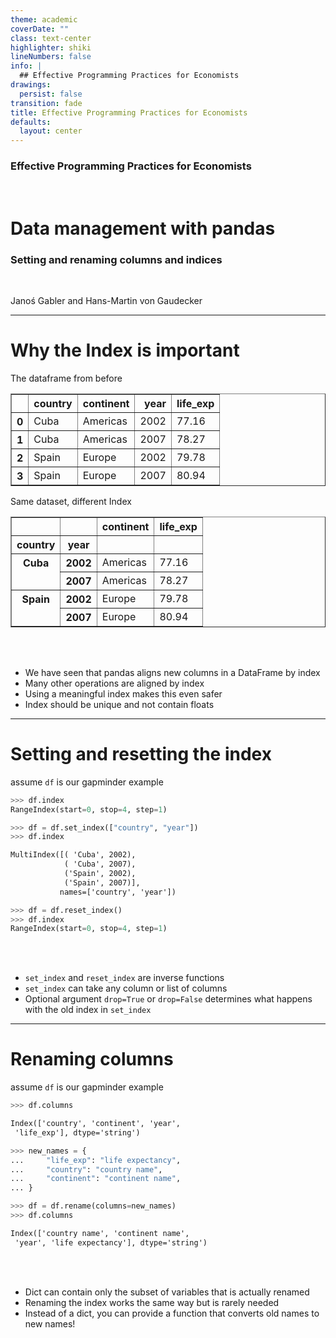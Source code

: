 ```yaml
---
theme: academic
coverDate: ""
class: text-center
highlighter: shiki
lineNumbers: false
info: |
  ## Effective Programming Practices for Economists
drawings:
  persist: false
transition: fade
title: Effective Programming Practices for Economists
defaults:
  layout: center
---
```


### Effective Programming Practices for Economists

<br>

# Data management with pandas

### Setting and renaming columns and indices

<br>


Janoś Gabler and Hans-Martin von Gaudecker

---

# Why the Index is important

<div class="grid grid-cols-2 gap-4">
<div>

The dataframe from before

<table border="1" class="dataframe">
  <thead>
    <tr style="text-align: right;">
      <th></th>
      <th>country</th>
      <th>continent</th>
      <th>year</th>
      <th>life_exp</th>
    </tr>
  </thead>
  <tbody>
    <tr>
      <th>0</th>
      <td>Cuba</td>
      <td>Americas</td>
      <td>2002</td>
      <td>77.16</td>
    </tr>
    <tr>
      <th>1</th>
      <td>Cuba</td>
      <td>Americas</td>
      <td>2007</td>
      <td>78.27</td>
    </tr>
    <tr>
      <th>2</th>
      <td>Spain</td>
      <td>Europe</td>
      <td>2002</td>
      <td>79.78</td>
    </tr>
    <tr>
      <th>3</th>
      <td>Spain</td>
      <td>Europe</td>
      <td>2007</td>
      <td>80.94</td>
    </tr>
  </tbody>
</table>

Same dataset, different Index

<table border="1" class="dataframe">
  <thead>
    <tr style="text-align: right;">
      <th></th>
      <th></th>
      <th>continent</th>
      <th>life_exp</th>
    </tr>
    <tr>
      <th>country</th>
      <th>year</th>
      <th></th>
      <th></th>
    </tr>
  </thead>
  <tbody>
    <tr>
      <th rowspan="2" valign="top">Cuba</th>
      <th>2002</th>
      <td>Americas</td>
      <td>77.16</td>
    </tr>
    <tr>
      <th>2007</th>
      <td>Americas</td>
      <td>78.27</td>
    </tr>
    <tr>
      <th rowspan="2" valign="top">Spain</th>
      <th>2002</th>
      <td>Europe</td>
      <td>79.78</td>
    </tr>
    <tr>
      <th>2007</th>
      <td>Europe</td>
      <td>80.94</td>
    </tr>
  </tbody>
</table>



</div>
<div>

<br/>
<br/>

- We have seen that pandas aligns new columns in a DataFrame by index
- Many other operations are aligned by index
- Using a meaningful index makes this even safer
- Index should be unique and not contain floats


</div>
</div>

---

# Setting and resetting the index


<div class="grid grid-cols-2 gap-4">
<div>

assume `df` is our gapminder example

```python
>>> df.index
RangeIndex(start=0, stop=4, step=1)

>>> df = df.set_index(["country", "year"])
>>> df.index
```
```txt
MultiIndex([( 'Cuba', 2002),
            ( 'Cuba', 2007),
            ('Spain', 2002),
            ('Spain', 2007)],
           names=['country', 'year'])
```
```python
>>> df = df.reset_index()
>>> df.index
RangeIndex(start=0, stop=4, step=1)
```


</div>
<div>

<br/>
<br/>

- `set_index` and `reset_index` are inverse functions
- `set_index` can take any column or list of columns
- Optional argument `drop=True` or `drop=False` determines what happens with the old
  index in `set_index`

</div>
</div>

---

# Renaming columns

<div class="flex gap-8">
<div>

assume `df` is our gapminder example

```python
>>> df.columns
```
```txt
Index(['country', 'continent', 'year',
 'life_exp'], dtype='string')
```

```python
>>> new_names = {
...     "life_exp": "life expectancy",
...     "country": "country name",
...     "continent": "continent name",
... }

>>> df = df.rename(columns=new_names)
>>> df.columns
```
```txt
Index(['country name', 'continent name',
 'year', 'life expectancy'], dtype='string')
```


</div>
<div>

<br/>
<br/>


- Dict can contain only the subset of variables that is actually renamed
- Renaming the index works the same way but is rarely needed
- Instead of a dict, you can provide a function that converts old names to new names!


</div>
</div>
